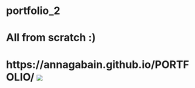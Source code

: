 # portfolio_2
<html>
  <h1> All from scratch :) <h1>
 https://annagabain.github.io/PORTFOLIO/
    
  <img src="https://github.com/annagabain/portfolio_2/blob/main/responsiveness.jpg?raw=true">
</html>

